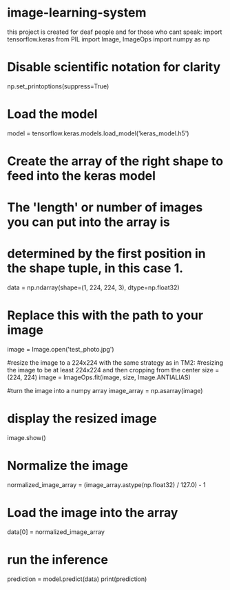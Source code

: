 # image-learning-system
this project is created for deaf people and for those who cant speak:
import tensorflow.keras
from PIL import Image, ImageOps
import numpy as np

# Disable scientific notation for clarity
np.set_printoptions(suppress=True)

# Load the model
model = tensorflow.keras.models.load_model('keras_model.h5')

# Create the array of the right shape to feed into the keras model
# The 'length' or number of images you can put into the array is
# determined by the first position in the shape tuple, in this case 1.
data = np.ndarray(shape=(1, 224, 224, 3), dtype=np.float32)

# Replace this with the path to your image
image = Image.open('test_photo.jpg')

#resize the image to a 224x224 with the same strategy as in TM2:
#resizing the image to be at least 224x224 and then cropping from the center
size = (224, 224)
image = ImageOps.fit(image, size, Image.ANTIALIAS)

#turn the image into a numpy array
image_array = np.asarray(image)

# display the resized image
image.show()

# Normalize the image
normalized_image_array = (image_array.astype(np.float32) / 127.0) - 1

# Load the image into the array
data[0] = normalized_image_array

# run the inference
prediction = model.predict(data)
print(prediction)
